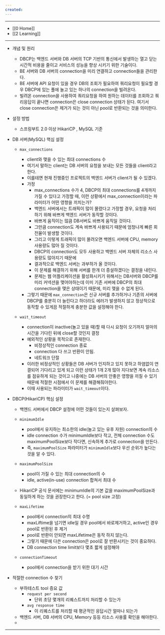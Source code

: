 ```yaml
---
created:
---
```


---
- [[0 Home]]
- [[2 Learning]]
---

- 개념 및 원리
    - DBCP는 백엔드 서버와 DB 서버의 TCP 기반의 통신에서 발생하는 열고 닫는 시간적 비용을 줄이고 서비스의 성능을 향상 시키기 위한 기술이다.
    - BE 서버와 DB 서버의 connection을 미리 연결하고 connection들을 관리한다.
    - BE 서버에 API 요청이 있을 경우 DB의 조회가 필요하여 쿼리요청이 필요할 경우 DBCP에 있는 풀에 놀고 있는 하나의 connection을 빌려온다.
    - 빌려온 connection을 사용하여 쿼리요청을 하여 원하는 데이터를 조회하고 쿼리응답이 끝나면 connection은 close connection 상태가 된다. 여기서 close connection은 제거가 되는 것이 아닌 pool로 반환되는 것을 의미한다. 
      
- 설정 방법
    - 스프링부트 2.0 이상 HikariCP , MySQL 기준
      
- DB 서버(MySQL) 핵심 설정
    - `max_connections`
        - client와 맺을 수 있는 최대 connections 수
        - 여기서 말하는 client는 DB 서버의 요청을 보내는 모든 것들을 client라고 한다.
        - 이를테면 현재 진행중인 프로젝트의 백엔드 서버가 client가 될 수 있겠다.
        - 가정
            - max_connections 수가 4, DBCP의 최대 connections를 4개까지 가질 수 있다고 가정할 때, 이런 상황에서 max_connection이라는 파라미터가 어떤 영향을 끼치는가?
            - 백엔드 서버에서는 트래픽이 많이 몰렸다고 가정할 경우, 요청을 처리하기 위해 바쁘게 백엔드 서버가 동작할 것이다. 
            - 바쁘게 움직이는 많큼 DB서버도 바쁘게 움직일 것이다. 
            - 그만큼 connection도 계속 바쁘게 사용되기 때문에 엄청나게 빠른 회전율이 발생할 것이다.
            - 그리고 이렇게 트래픽이 많이 몰려오면 백엔드 서버에 CPU, memory 사용량도 많아 질 것이다.
            - DBCP의 connection도 모두 사용하고 백엔드 서버 자체의 리소스 사용량도 많아지기 때문에
            - 결과적으로 백엔드 서버는 과부하가 올 것이다.
            - 이 문제를 해결하기 위해 서버를 한개 더 증설하겠다는 결정을 내린다.
            - 문제는 웹 어플리케이션을 활성화시키기 위해서는 DB서버와 DBCP를 미리 커넥션을 맺어야하는데 이미 기존 서버에 DBCP의 최대 connection을 맺은 상태이기 때문에, 미리 맺을 수 없게 된다.
        - 그렇기 때문에 `max_connection`은 신규 서버를 추가하거나 기존의 서버에 DBCP를 충분히 더 늘린다고 하더라도 에러가 발생하지 않고 정상적으로 동작할 수 있게끔 적절하게 충분한 값을 설정해야 한다.
          
    - `wait_timeout`
        - connection이 inactive(놀고 있을 때)할 때 다시 요청이 오기까지 얼마의 시간을 기다린 뒤에 close할 것인지 결정
        - 예외적인 상황을 목적으로 존재한다.
            - 비정상적인 connection 종료
            - connection 다 쓰고 반환이 안됨.
            - 네트워크 단절
        - 이러한 비정상적인 상황들은 DB 서버가 인지하고 있지 못하고 하염없이 연결되어 기다리고 있게 되고 이런 상태가 1개 2개 많아 지다보면 계속 리소스를 점유하게 되는 것이고 나중에는 DB 서버의 안좋은 영향을 끼칠 수 있기 때문에 적절한 시점에서 이 문제를 해결해줘야한다.
        - 이때 사용되는 파라미터가 `wait_timeout`이다.
        
- DBCP(HikariCP) 핵심 설정
    - 백엔드 서버에서 DBCP 설정에 어떤 것들이 있는지 살펴보자.
          
    - `minimumIdle`
        - pool에서 유지하는 최소한의 idle(놀고 있는 유후 자원) connection의 수
        - idle connection 수가 minimumIdle보다 작고, 전체 connection 수도 maximumPoolSize보다 작다면, 신속하게 추가로 connection을 만든다.
        - 즉, `maximumPoolSize` 파라미터가 `minimumIdle`보다 우선 순위가 높다는 것을 알 수 있다.
    - `maximumPoolSize`
        - pool이 가질 수 있는 최대 connection의 수
        - idle, active(in-use) connection 합쳐서 최대 수
    - HikariCP 공식 문서에는 minimumIdle의 기본 값을 maximumPoolSize과 동일하게 하는 것을 권장한다고 한다. (= pool size 고정)
        
    - `maxLifetime`
        - pool에서 connection의 최대 수명
        - maxLiftime을 넘기면 idle일 경우 pool에서 바로제거하고, active인 경우 pool로 반환된 후 제거
        - pool로 반환이 안되면 maxLifetime은 동작 하지 않는다.
        - 그렇기 때문에 다쓴 connection은 pool로 잘 반환시키는 것이 중요하다.
        - DB connection time limit보다 몇초 짧게 설정해야
          
    - `connectionTimeout`
        - pool에서 connection을 받기 위한 대기 시간
          
- 적절한 connection 수 찾기
    - 부하테스트 tool 증요 값
        - `request per second`
            - 단위 초당 몇개의 리퀘스트까지 처리할 수 있는가
        - `avg response time`
            - 이 리퀘스트를 처리할 때 평균적인 응답시간 얼마나 되는가
    - 백엔드 서버, DB 서버의 CPU, Memory 등등 리소스 사용률 확인을 해야한다.
    - 

---